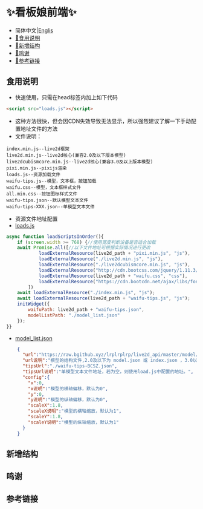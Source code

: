 #   :sparkles:看板娘前端:sparkles:
-   简体中文|[Englis](./README.md)
-   [:link:食用说明](#食用说明)
-   [:link:新增结构](#新增结构)
-   [:link:鸣谢](#鸣谢)
-   [:link:参考链接](#参考链接)
##  食用说明
-   快速使用，只需在head标签内加上如下代码
```html
<script src="loads.js"></script>
```
-   这种方法很快，但会因CDN失效导致无法显示，所以强烈建议了解一下手动配置地址文件的方法
-   文件说明：
```
index.min.js--live2d框架
live2d.min.js--live2d核心(兼容2.0及以下版本模型)
live2dcubismcore.min.js--live2d核心(兼容3.0及以上版本模型)
pixi.min.js--pixijs渲染
loads.js--资源加载文件
waifu-tips.js--模型，文本框，按钮加载
waifu.css--模型，文本框样式文件
all.min.css--按钮图标样式文件
waifu-tips.json--默认模型文本文件
waifu-tips-XXX.json--单模型文本文件
```
-   资源文件地址配置
-   [loads.js](./loads.js#L28)
```javascript
async function loadScriptsInOrder(){
	if (screen.width >= 768) {//使用宽度判断设备是否适合加载
	await Promise.all([//以下文件地址可根据实际情况进行更改
			loadExternalResource(live2d_path + "pixi.min.js", "js"),
			loadExternalResource("./live2d.min.js", "js"),
			loadExternalResource("./live2dcubismcore.min.js", "js"),
			loadExternalResource("http://cdn.bootcss.com/jquery/1.11.3/jquery.min.js", "js"),
			loadExternalResource(live2d_path + "waifu.css", "css"),
			loadExternalResource("https://cdn.bootcdn.net/ajax/libs/font-awesome/6.6.0/css/all.min.css", "css")
		])
	await loadExternalResource("./index.min.js", "js");
	await loadExternalResource(live2d_path + "waifu-tips.js", "js");
	initWidget({
		waifuPath: live2d_path + "waifu-tips.json",
		modelListPath: "./model_list.json"
	});
}}
```
-   [model_list.json](./model_list.json#L3)
```json
    {
      "url":"https://raw.bgithub.xyz/lrplrplrp/live2d_api/master/model/genshin/BCSZ1.1/BCSZ1.1.model3.json",
      "url说明":"模型的结构文件,2.0及以下为 model.json 或 index.json ，3.0以上为 model3.json 结尾",
      "tipsUrl":"./waifu-tips-BCSZ.json",
      "tipsUrl说明":"单模型文本文件地址，若为空，则使用load.js中配置的地址。",
      "config":{
        "x":0,
        "x说明":"模型的横轴偏移，默认为0",
        "y":0,
        "y说明":"模型的纵轴偏移，默认为0",
        "scaleX":1.8,
        "scaleX说明":"模型的横轴缩放，默认为1",
        "scaleY":1.8,
        "scaleY说明":"模型的纵轴缩放，默认为1"
      }
    }
```
##  新增结构

##  鸣谢

##  参考链接